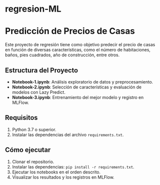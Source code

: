 # regresion-ML
# Predicción de Precios de Casas

Este proyecto de regresión tiene como objetivo predecir el precio de casas en función de diversas características, como el número de habitaciones, baños, pies cuadrados, año de construcción, entre otros.

## Estructura del Proyecto
- **Notebook-1.ipynb**: Análisis exploratorio de datos y preprocesamiento.
- **Notebook-2.ipynb**: Selección de características y evaluación de modelos con Lazy Predict.
- **Notebook-3.ipynb**: Entrenamiento del mejor modelo y registro en MLFlow.

## Requisitos
1. Python 3.7 o superior.
2. Instalar las dependencias del archivo `requirements.txt`.

## Cómo ejecutar
1. Clonar el repositorio.
2. Instalar las dependencias: `pip install -r requirements.txt`.
3. Ejecutar los notebooks en el orden descrito.
4. Visualizar los resultados y los registros en MLFlow.


